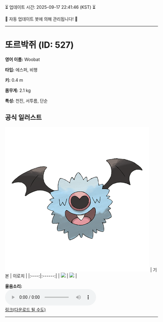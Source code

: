 
⏳ 업데이트 시간: 2025-09-17 22:41:46 (KST) ⏳

🤖 자동 업데이트 봇에 의해 관리됩니다! 🤖

---

# 또르박쥐 (ID: 527)
**영어 이름:** Woobat

**타입:** 에스퍼, 비행

**키:** 0.4 m

**몸무게:** 2.1 kg

**특성:** 천진, 서투름, 단순

## 공식 일러스트
![](https://raw.githubusercontent.com/PokeAPI/sprites/master/sprites/pokemon/other/official-artwork/527.png)
| 기본 | 이로치 |
|:----:|:------:|
| <img src="http://play.pokemonshowdown.com/sprites/ani/woobat.gif" width="200"> | <img src="http://play.pokemonshowdown.com/sprites/ani-shiny/woobat.gif" width="200"> |

**울음소리:**<br><audio controls src="https://raw.githubusercontent.com/PokeAPI/cries/main/cries/pokemon/latest/527.ogg"></audio><br> [링크(다운로드 될 수도)](https://raw.githubusercontent.com/PokeAPI/cries/main/cries/pokemon/latest/527.ogg)


---
